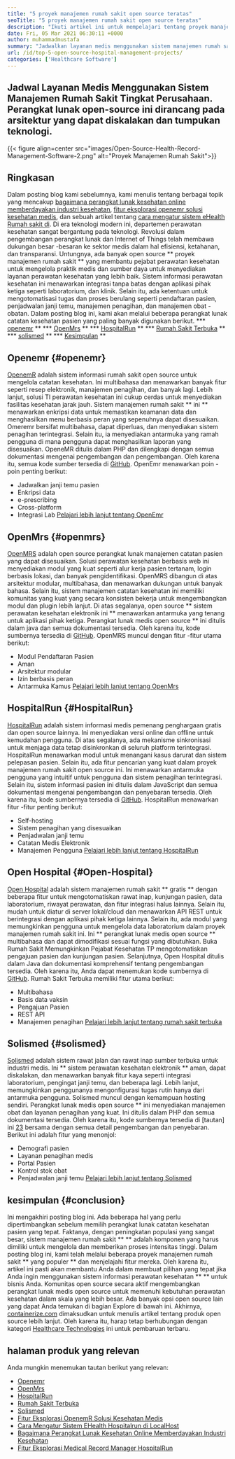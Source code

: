 ```yaml
---
title: "5 proyek manajemen rumah sakit open source teratas" 
seoTitle: "5 proyek manajemen rumah sakit open source teratas" 
description: "Ikuti artikel ini untuk mempelajari tentang proyek manajemen rumah sakit gratis yang banyak digunakan. Solusi ini menawarkan platform terintegrasi untuk mengatur praktik medis." 
date: Fri, 05 Mar 2021 06:30:11 +0000
author: muhammadmustafa
summary: "Jadwalkan layanan medis menggunakan sistem manajemen rumah sakit tingkat perusahaan. Perangkat lunak open-source ini dirancang pada arsitektur yang dapat diskalakan dan tumpukan teknologi." 
url: /id/top-5-open-source-hospital-management-projects/
categories: ['Healthcare Software']
---
```


## Jadwal Layanan Medis Menggunakan Sistem Manajemen Rumah Sakit Tingkat Perusahaan. Perangkat lunak open-source ini dirancang pada arsitektur yang dapat diskalakan dan tumpukan teknologi.

{{< figure align=center src="images/Open-Source-Health-Record-Management-Software-2.png" alt="Proyek Manajemen Rumah Sakit">}}


## Ringkasan
Dalam posting blog kami sebelumnya, kami menulis tentang berbagai topik yang mencakup [bagaimana perangkat lunak kesehatan online memberdayakan industri kesehatan][1], [fitur eksplorasi openemr solusi kesehatan medis][2], dan sebuah artikel tentang [cara mengatur sistem eHealth Rumah sakit di][3]. Di era teknologi modern ini, departemen perawatan kesehatan sangat bergantung pada teknologi. Revolusi dalam pengembangan perangkat lunak dan Internet of Things telah membawa dukungan besar -besaran ke sektor medis dalam hal efisiensi, ketahanan, dan transparansi.
Untungnya, ada banyak open source ** proyek manajemen rumah sakit ** yang membantu pejabat perawatan kesehatan untuk mengelola praktik medis dan sumber daya untuk menyediakan layanan perawatan kesehatan yang lebih baik. Sistem informasi perawatan kesehatan ini menawarkan integrasi tanpa batas dengan aplikasi pihak ketiga seperti laboratorium, dan klinik. Selain itu, ada ketentuan untuk mengotomatisasi tugas dan proses berulang seperti pendaftaran pasien, penjadwalan janji temu, manajemen penagihan, dan manajemen obat -obatan. Dalam posting blog ini, kami akan melalui beberapa perangkat lunak catatan kesehatan pasien yang paling banyak digunakan berikut.
  *** [openemr][4] **
  *** [OpenMrs][5] **
  *** [HospitalRun][6] **
  *** [Rumah Sakit Terbuka][7] **
  *** [solismed][8] **
  *** [Kesimpulan][9] **

## Openemr {#openemr}
[OpenemR][10] adalah sistem informasi rumah sakit open source untuk mengelola catatan kesehatan. Ini multibahasa dan menawarkan banyak fitur seperti resep elektronik, manajemen penagihan, dan banyak lagi. Lebih lanjut, solusi TI perawatan kesehatan ini cukup cerdas untuk menyediakan fasilitas kesehatan jarak jauh. Sistem manajemen rumah sakit ** ini ** menawarkan enkripsi data untuk memastikan keamanan data dan menghasilkan menu berbasis peran yang sepenuhnya dapat disesuaikan. Omeremr bersifat multibahasa, dapat diperluas, dan menyediakan sistem penagihan terintegrasi. Selain itu, ia menyediakan antarmuka yang ramah pengguna di mana pengguna dapat menghasilkan laporan yang disesuaikan. OpeneMR ditulis dalam PHP dan dilengkapi dengan semua dokumentasi mengenai pengembangan dan pengembangan. Oleh karena itu, semua kode sumber tersedia di [GitHub][11].
OpenEmr menawarkan poin -poin penting berikut:
  * Jadwalkan janji temu pasien
  * Enkripsi data
  * e-prescribing
  * Cross-platform
  * Integrasi Lab
[Pelajari lebih lanjut tentang OpenEmr][12]

## OpenMrs {#openmrs}
[OpenMRS][13] adalah open source perangkat lunak manajemen catatan pasien yang dapat disesuaikan. Solusi perawatan kesehatan berbasis web ini menyediakan modul yang kuat seperti alur kerja pasien tertanam, login berbasis lokasi, dan banyak pengidentifikasi. OpenMRS dibangun di atas arsitektur modular, multibahasa, dan menawarkan dukungan untuk banyak bahasa. Selain itu, sistem manajemen catatan kesehatan ini memiliki komunitas yang kuat yang secara konsisten bekerja untuk mengembangkan modul dan plugin lebih lanjut. Di atas segalanya, open source ** sistem perawatan kesehatan elektronik ini ** menawarkan antarmuka yang tenang untuk aplikasi pihak ketiga. Perangkat lunak medis open source ** ini ditulis dalam java dan semua dokumentasi tersedia. Oleh karena itu, kode sumbernya tersedia di [GitHub][14].
OpenMRS muncul dengan fitur -fitur utama berikut:
  * Modul Pendaftaran Pasien
  * Aman
  * Arsitektur modular
  * Izin berbasis peran
  * Antarmuka Kamus
[Pelajari lebih lanjut tentang OpenMrs][15]

## HospitalRun {#HospitalRun}
[HospitalRun][16] adalah sistem informasi medis pemenang penghargaan gratis dan open source lainnya. Ini menyediakan versi online dan offline untuk kemudahan pengguna. Di atas segalanya, ada mekanisme sinkronisasi untuk menjaga data tetap disinkronkan di seluruh platform terintegrasi. HospitalRun menawarkan modul untuk menangani kasus darurat dan sistem pelepasan pasien. Selain itu, ada fitur pencarian yang kuat dalam proyek manajemen rumah sakit open source ini. Ini menawarkan antarmuka pengguna yang intuitif untuk pengguna dan sistem penagihan terintegrasi. Selain itu, sistem informasi pasien ini ditulis dalam JavaScript dan semua dokumentasi mengenai pengembangan dan penyebaran tersedia. Oleh karena itu, kode sumbernya tersedia di [GitHub][17].
HospitalRun menawarkan fitur -fitur penting berikut:
  * Self-hosting
  * Sistem penagihan yang disesuaikan
  * Penjadwalan janji temu
  * Catatan Medis Elektronik
  * Manajemen Pengguna
[Pelajari lebih lanjut tentang HospitalRun][18]

## Open Hospital {#Open-Hospital}
[Open Hospital][19] adalah sistem manajemen rumah sakit ** gratis ** dengan beberapa fitur untuk mengotomatiskan rawat inap, kunjungan pasien, data laboratorium, riwayat perawatan, dan fitur integrasi halus lainnya. Selain itu, mudah untuk diatur di server lokal/cloud dan menawarkan API REST untuk berintegrasi dengan aplikasi pihak ketiga lainnya. Selain itu, ada modul yang memungkinkan pengguna untuk mengelola data laboratorium dalam proyek manajemen rumah sakit ini. Ini ** perangkat lunak medis open source ** multibahasa dan dapat dimodifikasi sesuai fungsi yang dibutuhkan. Buka Rumah Sakit Memungkinkan Pejabat Kesehatan TP mengotomatiskan pengajuan pasien dan kunjungan pasien. Selanjutnya, Open Hospital ditulis dalam Java dan dokumentasi komprehensif tentang pengembangan tersedia. Oleh karena itu, Anda dapat menemukan kode sumbernya di [GitHub][20].
Rumah Sakit Terbuka memiliki fitur utama berikut:
  * Multibahasa
  * Basis data vaksin
  * Pengajuan Pasien
  * REST API
  * Manajemen penagihan
[Pelajari lebih lanjut tentang rumah sakit terbuka][21]

## Solismed {#solismed}
[Solismed][22] adalah sistem rawat jalan dan rawat inap sumber terbuka untuk industri medis. Ini ** sistem perawatan kesehatan elektronik ** aman, dapat diskalakan, dan menawarkan banyak fitur kaya seperti integrasi laboratorium, pengingat janji temu, dan beberapa lagi. Lebih lanjut, memungkinkan penggunanya mengonfigurasi tugas rutin hanya dari antarmuka pengguna. Solismed muncul dengan kemampuan hosting sendiri. Perangkat lunak medis open source ** ini menyediakan manajemen obat dan layanan penagihan yang kuat. Ini ditulis dalam PHP dan semua dokumentasi tersedia. Oleh karena itu, kode sumbernya tersedia di [tautan] ini [23] bersama dengan semua detail pengembangan dan penyebaran.
Berikut ini adalah fitur yang menonjol:
  * Demografi pasien
  * Layanan penagihan medis
  * Portal Pasien
  * Kontrol stok obat
  * Penjadwalan janji temu
[Pelajari lebih lanjut tentang Solismed][24]

## kesimpulan {#conclusion}
Ini mengakhiri posting blog ini. Ada beberapa hal yang perlu dipertimbangkan sebelum memilih perangkat lunak catatan kesehatan pasien yang tepat. Faktanya, dengan peningkatan populasi yang sangat besar, sistem manajemen rumah sakit ** ** adalah komponen yang harus dimiliki untuk mengelola dan memberikan proses intensitas tinggi. Dalam posting blog ini, kami telah melalui beberapa proyek manajemen rumah sakit ** yang populer ** dan menjelajahi fitur mereka. Oleh karena itu, artikel ini pasti akan membantu Anda dalam membuat pilihan yang tepat jika Anda ingin menggunakan sistem informasi perawatan kesehatan ** ** untuk bisnis Anda. Komunitas open source secara aktif mengembangkan perangkat lunak medis open source untuk memenuhi kebutuhan perawatan kesehatan dalam skala yang lebih besar. Ada banyak opsi open source lain yang dapat Anda temukan di bagian Explore di bawah ini.
Akhirnya, [containerize.com][25] dimaksudkan untuk menulis artikel tentang produk open source lebih lanjut. Oleh karena itu, harap tetap berhubungan dengan kategori [Healthcare Technologies][26] ini untuk pembaruan terbaru.

## halaman produk yang relevan
Anda mungkin menemukan tautan berikut yang relevan:
  * [Openemr][27]
  * [OpenMrs][28]
  * [HospitalRun][18]
  * [Rumah Sakit Terbuka][21]
  * [Solismed][24]
  * [Fitur Eksplorasi OpenemR Solusi Kesehatan Medis][2]
  * [Cara Mengatur Sistem EHealth Hospitalrun di LocalHost][3]
  * [Bagaimana Perangkat Lunak Kesehatan Online Memberdayakan Industri Kesehatan][1]
  * [Fitur Eksplorasi Medical Record Manager HospitalRun][29]

  
[1]: https://blog.containerize.com/2021/02/12/how-online-healthcare-software-empowers-healthcare-industry/
[2]: https://blog.containerize.com/healthcare-software/open-source-medical-software-openemr-features/
[3]: https://blog.containerize.com/healthcare-software/how-to-install-hospitalrun-hospital-management-system/
[4]: #OpenEMR
[5]: #OpenMRS
[6]: #Hospitalrun
[7]: #Open-Hospital
[8]: #Solismed
[9]: #Conclusion
[10]: https://products.containerize.com/healthcare-technologies/openemr/
[11]: https://github.com/OpenShot/openshot-qt
[12]: https://www.open-emr.org/
[13]: https://products.containerize.com/healthcare-technologies/openmrs/
[14]: https://github.com/openmrs/openmrs-core
[15]: https://products.containerize.com/healthcare-technologies/openmrs
[16]: https://products.containerize.com/healthcare-technologies/hospitalrun/
[17]: https://github.com/HospitalRun/hospitalrun
[18]: https://products.containerize.com/healthcare-technologies/hospitalrun
[19]: https://products.containerize.com/healthcare-technologies/open-hospital/
[20]: https://github.com/informatici/openhospital
[21]: https://products.containerize.com/healthcare-technologies/open-hospital
[22]: https://products.containerize.com/healthcare-technologies/solismed/
[23]: https://www.solismed.com/startup.html
[24]: https://products.containerize.com/healthcare-technologies/solismed
[25]: https://www.containerize.com/
[26]: https://products.containerize.com/healthcare-technologies/
[27]: https://products.containerize.com/health-care-technologies/openemr
[28]: https://products.containerize.com/health-care-technologies/openmrs
[29]: https://blog.containerize.com/healthcare-software/features-exploration-of-medical-record-manager-hospitalrun/

